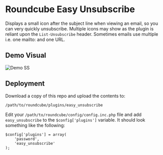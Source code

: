 # Roundcube Easy Unsubscribe
Displays a small icon after the subject line when viewing an email, so you can very quickly unsubscribe. Multiple icons may show as the plugin is reliant upon the `List-Unsubscribe` header. Sometimes emails use multiple i.e. one mailto: and one URL.


## Demo Visual
![Demo SS](https://i.ibb.co/58B3P57/Screenshot-2023-11-29-at-12-42-46-PM.png)

## Deployment

Download a copy of this repo and upload the contents to:
```
/path/to/roundcube/plugins/easy_unsubscribe
```

Edit your `/path/to/roundcube/config/config.inc.php` file and add `easy_unsubscribe` to the `$config['plugins']` variable. It should look something like the following: 

```
$config['plugins'] = array(
    'password',
    'easy_unsubscribe'
);
```
